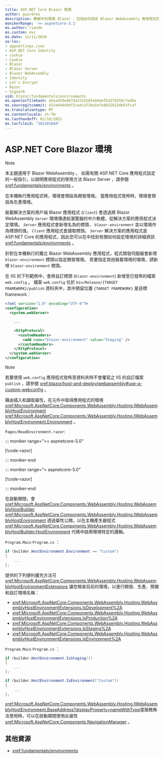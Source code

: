 ```yaml
---
title: ASP.NET Core Blazor 環境
author: guardrex
description: 瞭解中的環境 Blazor ，包括如何設定 Blazor WebAssembly 應用程式的環境。
monikerRange: '>= aspnetcore-3.1'
ms.author: riande
ms.custom: mvc
ms.date: 12/11/2020
no-loc:
- appsettings.json
- ASP.NET Core Identity
- cookie
- Cookie
- Blazor
- Blazor Server
- Blazor WebAssembly
- Identity
- Let's Encrypt
- Razor
- SignalR
uid: blazor/fundamentals/environments
ms.openlocfilehash: a5ead59e467da331b585e8daefb1d7d259c7edba
ms.sourcegitcommit: 422e8444b9f5cedc373be5efe8032822db54fcaf
ms.translationtype: MT
ms.contentlocale: zh-TW
ms.lasthandoff: 02/18/2021
ms.locfileid: "101101044"
---
```

# <a name="aspnet-core-blazor-environments"></a>ASP.NET Core Blazor 環境

> [!NOTE]
> 本主題適用于 Blazor WebAssembly 。 如需有關 ASP.NET Core 應用程式設定的一般指引，以說明應用程式的使用方法 Blazor Server ，請參閱 <xref:fundamentals/environments> 。

在本機執行應用程式時，環境會預設為開發環境。 當應用程式發佈時，環境會預設為生產環境。

裝載解決方案的用戶端 Blazor 應用程式 (*`Client`*) 會透過將 Blazor WebAssembly *`Server`* 環境傳達給瀏覽器的中介軟體，從解決方案的應用程式決定環境。 *`Server`* 應用程式會新增名為的標頭， `blazor-environment` 並以環境作為標頭的值。 *`Client`* 應用程式會讀取標頭。 *`Server`* 解決方案的應用程式是 ASP.NET Core 的應用程式，因此您可以在中找到有關如何設定環境的詳細資訊 <xref:fundamentals/environments> 。

針對在本機執行的獨立 Blazor WebAssembly 應用程式，程式開發伺服器會新增 `blazor-environment` 標頭以指定開發環境。 若要指定其他裝載環境的環境，請新增 `blazor-environment` 標頭。

在 IIS 的下列範例中，會將自訂標頭 (`blazor-environment`) 新增至已發佈的檔案 `web.config` 。 檔案 `web.config` 位於 `bin/Release/{TARGET FRAMEWORK}/publish` 資料夾中，其中預留位置 `{TARGET FRAMEWORK}` 是目標 framework：

```xml
<?xml version="1.0" encoding="UTF-8"?>
<configuration>
  <system.webServer>

    ...

    <httpProtocol>
      <customHeaders>
        <add name="blazor-environment" value="Staging" />
      </customHeaders>
    </httpProtocol>
  </system.webServer>
</configuration>
```

> [!NOTE]
> 若要使用 `web.config` 應用程式發佈至資料夾時不會覆寫之 IIS 的自訂檔案 `publish` ，請參閱 <xref:blazor/host-and-deploy/webassembly#use-a-custom-webconfig> 。

藉由插入和讀取屬性，在元件中取得應用程式的環境 <xref:Microsoft.AspNetCore.Components.WebAssembly.Hosting.IWebAssemblyHostEnvironment> <xref:Microsoft.AspNetCore.Components.WebAssembly.Hosting.IWebAssemblyHostEnvironment.Environment> 。

`Pages/ReadEnvironment.razor`:

::: moniker range=">= aspnetcore-5.0"

[!code-razor[](~/blazor/common/samples/5.x/BlazorSample_WebAssembly/Pages/environments/ReadEnvironment.razor?highlight=3,7)]

::: moniker-end

::: moniker range="< aspnetcore-5.0"

[!code-razor[](~/blazor/common/samples/3.x/BlazorSample_WebAssembly/Pages/environments/ReadEnvironment.razor?highlight=3,7)]

::: moniker-end

在啟動期間，會 <xref:Microsoft.AspNetCore.Components.WebAssembly.Hosting.WebAssemblyHostBuilder> <xref:Microsoft.AspNetCore.Components.WebAssembly.Hosting.IWebAssemblyHostEnvironment> 透過屬性公開，以在主機產生器程式 <xref:Microsoft.AspNetCore.Components.WebAssembly.Hosting.WebAssemblyHostBuilder.HostEnvironment> 代碼中啟用環境特定的邏輯。

`Program.Main` `Program.cs` ：

```csharp
if (builder.HostEnvironment.Environment == "Custom")
{
    ...
};
```

提供的下列便利擴充方法可 <xref:Microsoft.AspNetCore.Components.WebAssembly.Hosting.WebAssemblyHostEnvironmentExtensions> 讓您檢查目前的環境，以進行開發、生產、預備和自訂環境名稱：

* <xref:Microsoft.AspNetCore.Components.WebAssembly.Hosting.WebAssemblyHostEnvironmentExtensions.IsDevelopment%2A>
* <xref:Microsoft.AspNetCore.Components.WebAssembly.Hosting.WebAssemblyHostEnvironmentExtensions.IsProduction%2A>
* <xref:Microsoft.AspNetCore.Components.WebAssembly.Hosting.WebAssemblyHostEnvironmentExtensions.IsStaging%2A>
* <xref:Microsoft.AspNetCore.Components.WebAssembly.Hosting.WebAssemblyHostEnvironmentExtensions.IsEnvironment%2A>

`Program.Main` `Program.cs` ：

```csharp
if (builder.HostEnvironment.IsStaging())
{
    ...
};

if (builder.HostEnvironment.IsEnvironment("Custom"))
{
    ...
};
```

<xref:Microsoft.AspNetCore.Components.WebAssembly.Hosting.IWebAssemblyHostEnvironment.BaseAddress?displayProperty=nameWithType>當服務無法使用時，可以在啟動期間使用此屬性 <xref:Microsoft.AspNetCore.Components.NavigationManager> 。

## <a name="additional-resources"></a>其他資源

* <xref:fundamentals/environments>
